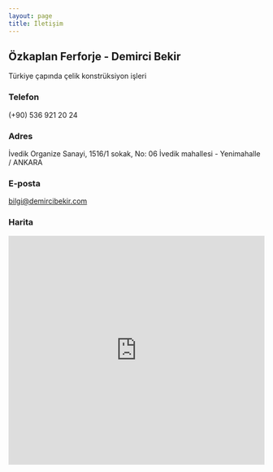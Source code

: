 ```yaml
---
layout: page
title: İletişim
---
```


## Özkaplan Ferforje - Demirci Bekir
Türkiye çapında çelik konstrüksiyon işleri

### Telefon
(+90) 536 921 20 24

### Adres
İvedik Organize Sanayi, 1516/1 sokak, No: 06 İvedik mahallesi - Yenimahalle / ANKARA

### E-posta
bilgi@demircibekir.com

### Harita
<iframe width="100%" height="450" frameborder="0" style="border:0" src="https://www.google.com/maps/embed?pb=!1m18!1m12!1m3!1d1528.2447801839132!2d32.76436265800032!3d39.997510994854025!2m3!1f0!2f0!3f0!3m2!1i1024!2i768!4f13.1!3m3!1m2!1s0x0%3A0x0!2zMznCsDU5JzUxLjAiTiAzMsKwNDUnNTUuNyJF!5e0!3m2!1str!2str!4v1517754529094" frameborder="0" style="border:0" allowfullscreen></iframe>
